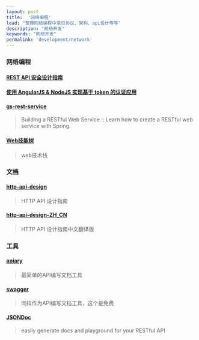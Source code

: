 ```yaml
---
layout: post
title:  '网络编程'
lead: "整理网络编程中常见协议、架构、api设计等等"
description: "网络开发"
keywords: "网络开发"
permalink: 'development/network'
---
```


### 网络编程

#### [REST API 安全设计指南](http://blog.nsfocus.net/rest-api-design-safety/?comefrom=http://blogread.cn/news/)

#### [使用 AngularJS & NodeJS 实现基于 token 的认证应用](http://zhuanlan.zhihu.com/FrontendMagazine/19920223)

#### [gs-rest-service](https://github.com/spring-guides/gs-rest-service)
> Building a RESTful Web Service :: Learn how to create a RESTful web service with Spring.

#### [Web技能树](https://github.com/352Media/skilltree)
> web技术栈

### 文档

#### [http-api-design](https://github.com/interagent/http-api-design)
> HTTP API 设计指南

#### [http-api-design-ZH_CN](https://github.com/ZhangBohan/http-api-design-ZH_CN)
> HTTP API 设计指南中文翻译版

### 工具

#### [apiary](https://apiary.io/)
> 最简单的API编写文档工具

#### [swagger](http://swagger.io/)
> 同样作为API编写文档工具，这个是免费

#### [JSONDoc](http://jsondoc.org/)
> easily generate docs and playground for your RESTful API
